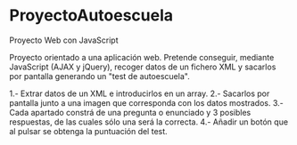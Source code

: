 ProyectoAutoescuela
===================

Proyecto Web con JavaScript

Proyecto orientado a una aplicación web. Pretende conseguir, mediante JavaScript (AJAX y jQuery), recoger datos de un fichero XML y sacarlos por pantalla generando un "test de autoescuela".

1.- Extrar datos de un XML e introducirlos en un array. 
2.- Sacarlos por pantalla junto a una imagen que corresponda con los datos mostrados. 
3.- Cada apartado constrá de una pregunta o enunciado y 3 posibles respuestas, de las cuales sólo una será la correcta. 
4.- Añadir un botón que al pulsar se obtenga la puntuación del test.
